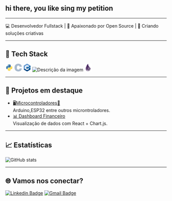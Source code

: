 ## hi there, you like sing my petition 
---

💻 Desenvolvedor Fullstack | 🚀 Apaixonado por Open Source | 🎨 Criando soluções criativas  

---

## 🚀 Tech Stack

<p align="left">
  <img src="https://raw.githubusercontent.com/devicons/devicon/master/icons/python/python-original.svg" alt="Python" width="24" height="24"/>
  <img src="https://raw.githubusercontent.com/devicons/devicon/master/icons/c/c-original.svg" alt="C" width="24" height="24"/>
  <img src="https://raw.githubusercontent.com/devicons/devicon/master/icons/cplusplus/cplusplus-original.svg" alt="C++" width="24" height="24"/>
  <img src="https://user-images.githubusercontent.com/5421823/62779159-4cf76880-baaa-11e9-8318-e20a1aaa913a.png" alt="Descrição da imagem" width="300"/>  
  <img src="https://raw.githubusercontent.com/devicons/devicon/master/icons/elixir/elixir-original.svg" alt="Elixir" width="24" height="24"/>
</p>


---

## 📌 Projetos em destaque
- [🖥️Microcontroladores🤖](https://github.com/Lunixz02/-Automacao--01-Arduino)  
  Arduino,ESP32 entre outros microntroladores. 
- [📊 Dashboard Financeiro](https://github.com/seunome/dashboard-financeiro)  
  Visualização de dados com React + Chart.js.  


---

## 📈 Estatísticas
![GitHub stats](https://github-readme-stats.vercel.app/api?username=seunome&show_icons=true&theme=radical)

---

## 🌐 Vamos nos conectar?
[![Linkedin Badge](https://img.shields.io/badge/-SeuNome-blue?style=flat&logo=Linkedin&logoColor=white)](https://linkedin.com/in/seunome)
[![Gmail Badge](https://img.shields.io/badge/-seuemail-c14438?style=flat&logo=Gmail&logoColor=white)](mailto:seuemail@gmail.com)
